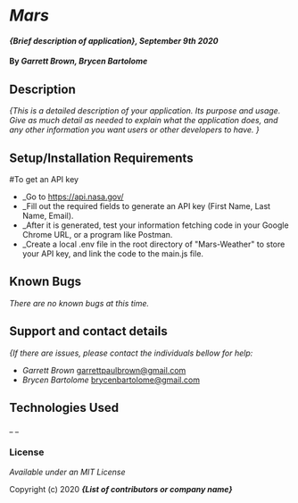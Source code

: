 # _Mars_

#### _{Brief description of application}, September 9th 2020_

#### By _**Garrett Brown, Brycen Bartolome**_

## Description

_{This is a detailed description of your application. Its purpose and usage.  Give as much detail as needed to explain what the application does, and any other information you want users or other developers to have. }_

## Setup/Installation Requirements

#To get an API key

* _Go to <https://api.nasa.gov/>
* _Fill out the required fields to generate an API key (First Name, Last Name, Email).
* _After it is generated, test your information fetching code in your Google Chrome URL, or a program like Postman.
* _Create a local .env file in the root directory of "Mars-Weather" to store your API key, and link the code to the main.js file. 



## Known Bugs

_There are no known bugs at this time._

## Support and contact details

_{If there are issues, please contact the individuals bellow for help:_

* _Garrett Brown_ <garrettpaulbrown@gmail.com>
* _Brycen Bartolome_ <brycenbartolome@gmail.com>

## Technologies Used

_ _

### License

*Available under an MIT License*

Copyright (c) 2020 **_{List of contributors or company name}_**
